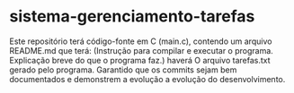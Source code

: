 # sistema-gerenciamento-tarefas
Este repositório terá código-fonte em C (main.c), contendo um arquivo README.md que terá: (Instrução para compilar e executar o programa. Explicação breve do que o programa faz.) haverá O arquivo tarefas.txt gerado pelo programa. Garantido que os commits sejam bem documentados e demonstrem a evolução a evolução do desenvolvimento.

